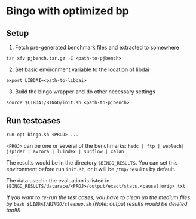 # Bingo with optimized bp

## Setup

1. Fetch pre-generated benchmark files and extracted to somewhere

```
tar xfv pjbench.tar.gz -C <path-to-pjbench>
```

2. Set basic environment variable to the location of libdai

```
export LIBDAI=<path-to-libdai>
```

3. Build the bingo wrapper and do other necessary settings

```
source $LIBDAI/BINGO/init.sh <path-to-pjbench>
```

## Run testcases

```
run-opt-bingo.sh <PROJ> ...
```

`<PROJ>` can be one or several of the benchmarks: `hedc | ftp | weblech| jspider | avrora | luindex | sunflow | xalan`

The results would be in the directory `$BINGO_RESULTS`. You can set this environment before run `init.sh`, or it will be `/tmp/results` by default.

The data used in the evaluation is listed in `$BINGO_RESULTS/datarace/<PROJ>/output/exact/stats.<causal|orig>.txt`

*If you want to re-run the test cases, you have to clean up the medium files by `bash $LIBDAI/BINGO/cleanup.sh` (Note: output results would be deleted too!!!)*
